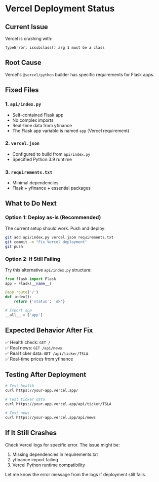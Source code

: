 # Vercel Deployment Status

## Current Issue
Vercel is crashing with:
```
TypeError: issubclass() arg 1 must be a class
```

## Root Cause
Vercel's `@vercel/python` builder has specific requirements for Flask apps.

## Fixed Files

### 1. `api/index.py`
- Self-contained Flask app
- No complex imports
- Real-time data from yfinance
- The Flask app variable is named `app` (Vercel requirement)

### 2. `vercel.json`
- Configured to build from `api/index.py`
- Specified Python 3.9 runtime

### 3. `requirements.txt`
- Minimal dependencies
- Flask + yfinance + essential packages

## What to Do Next

### Option 1: Deploy as-is (Recommended)
The current setup should work. Push and deploy:
```bash
git add api/index.py vercel.json requirements.txt
git commit -m "Fix Vercel deployment"
git push
```

### Option 2: If Still Failing
Try this alternative `api/index.py` structure:

```python
from flask import Flask
app = Flask(__name__)

@app.route('/')
def index():
    return {'status': 'ok'}

# Export app
__all__ = ['app']
```

## Expected Behavior After Fix

✅ Health check: `GET /`  
✅ Real news: `GET /api/news`  
✅ Real ticker data: `GET /api/ticker/TSLA`  
✅ Real-time prices from yfinance  

## Testing After Deployment

```bash
# Test health
curl https://your-app.vercel.app/

# Test ticker data  
curl https://your-app.vercel.app/api/ticker/TSLA

# Test news
curl https://your-app.vercel.app/api/news
```

## If It Still Crashes

Check Vercel logs for specific error. The issue might be:
1. Missing dependencies in requirements.txt
2. yfinance import failing
3. Vercel Python runtime compatibility

Let me know the error message from the logs if deployment still fails.
